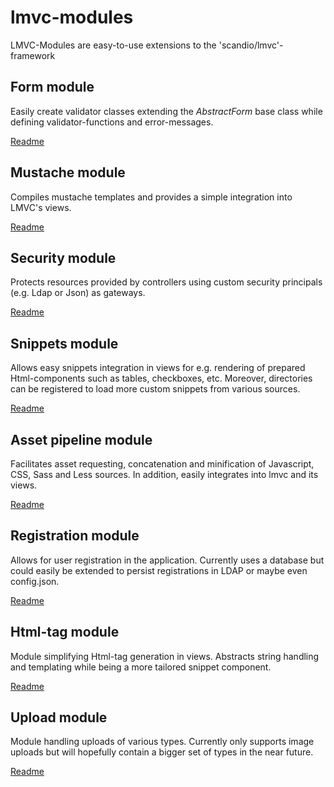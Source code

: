 # lmvc-modules

LMVC-Modules are easy-to-use extensions to the 'scandio/lmvc'-framework

## Form module

Easily create validator classes extending the *AbstractForm* base class while defining validator-functions and error-messages.

[Readme](https://github.com/scandio/lmvc-modules/tree/master/lib/Scandio/lmvc/modules/form)

## Mustache module

Compiles mustache templates and provides a simple integration into LMVC's views.

[Readme](https://github.com/scandio/lmvc-modules/tree/master/lib/Scandio/lmvc/modules/mustache)

## Security module

Protects resources provided by controllers using custom security principals (e.g. Ldap or Json) as gateways.

[Readme](https://github.com/scandio/lmvc-modules/tree/master/lib/Scandio/lmvc/modules/security)

## Snippets module

Allows easy snippets integration in views for e.g. rendering of prepared Html-components such as tables, checkboxes, etc. Moreover, directories can be registered to load more custom snippets from various sources.

[Readme](https://github.com/scandio/lmvc-modules/tree/master/lib/Scandio/lmvc/modules/snippets)

## Asset pipeline module

Facilitates asset requesting, concatenation and minification of Javascript, CSS, Sass and Less sources. In addition, easily integrates into lmvc and its views.

[Readme](https://github.com/scandio/lmvc-modules/tree/master/lib/Scandio/lmvc/modules/assetpipeline)

## Registration module

Allows for user registration in the application. Currently uses a database but could easily be extended to persist registrations in LDAP or maybe even config.json.

[Readme](https://github.com/scandio/lmvc-modules/tree/master/lib/Scandio/lmvc/modules/registration)

## Html-tag module

Module simplifying Html-tag generation in views. Abstracts string handling and templating while being a more tailored snippet component.

[Readme](https://github.com/scandio/lmvc-modules/tree/master/lib/Scandio/lmvc/modules/htmltag)

## Upload module

Module handling uploads of various types. Currently only supports image uploads but will hopefully contain a bigger set of types in the near future.

[Readme](https://github.com/scandio/lmvc-modules/tree/master/lib/Scandio/lmvc/modules/upload)